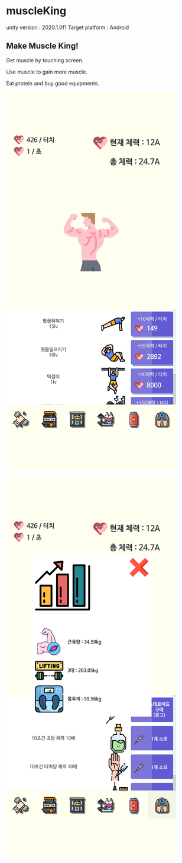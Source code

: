 # muscleKing

unity version : 2020.1.0f1
Target platform : Android





## Make Muscle King!

Get muscle by touching screen.

Use muscle to gain more muscle.

Eat protein and buy good equipments.



![sc1](./sc1.jpg)

![sc2](./sc2.jpg)